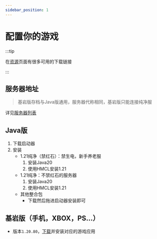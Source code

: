 ```yaml
---
sidebar_position: 1
---
```


# 配置你的游戏

:::tip
  
在[资源](/docs/资源/)页面有很多可用的下载链接  

:::

## 服务器地址

>基岩版存档与Java版通用，服务器代称相同，基岩版只能连接纯净服

详见[服务器列表](../服务器列表)

## Java版

1. 下载启动器
2. 安装
   + 1.21纯净（禁红石）：禁生电，新手养老服
     1. 安装Java20
     2. 使用HMCL安装1.21
   + 1.21纯净：不禁红石的服务器
     1. 安装Java20
     2. 使用HMCL安装1.21
   + 其他整合包
     + 下载然后拖进启动器安装即可

## 基岩版（手机，XBOX，PS...）

+ 版本`1.20.80`，[下载](/docs/资源)并安装对应的游戏应用
